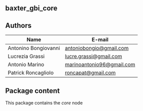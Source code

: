 ## baxter_gbi_core

## Authors

| Name | E-mail |
|------|--------|
| Antonino Bongiovanni | antoniobongio@gmail.com |
| Lucrezia Grassi | lucre.grassi@gmail.com |
| Antonio Marino | marinoantonio96@gmail.com |
| Patrick Roncagliolo | roncapat@gmail.com |

## Package content

This package contains the *core* node
